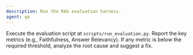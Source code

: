```yaml
---
description: Run the RAG evaluation harness.
agent: qa
---
```


Execute the evaluation script at `scripts/run_evaluation.py`. Report the key metrics (e.g., Faithfulness, Answer Relevancy). If any metric is below the required threshold, analyze the root cause and suggest a fix.